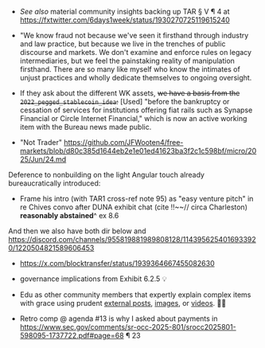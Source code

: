 - _See also_ material community insights backing up TAR § V ¶ 4 at https://fxtwitter.com/6days1week/status/1930270725119615240

- "We know fraud not because we've seen it firsthand through industry and law practice, but because we live in the trenches of public discourse and markets. We don't examine and enforce rules on legacy intermediaries, but we feel the painstaking reality of manipulation firsthand. There are so many like myself who know the intimates of unjust practices and wholly dedicate themselves to ongoing oversight.

- If they ask about the different WK assets, ~~we have a basis from the `2022_pegged_stablecoin_idea`:~~ [Used] "before the bankruptcy or cessation of services for institutions offering fiat rails such as Synapse Financial or Circle Internet Financial," which is now an active working item with the Bureau news made public.

- "Not Trader" https://github.com/JFWooten4/free-markets/blob/d80c385d1644eb2e1e01ed41623ba3f2c1c598bf/micro/2025/Jun/24.md

Deference to nonbuilding on the light Angular touch already bureaucratically introduced:  

- Frame his intro (with TAR1 cross-ref note 95) as "easy venture pitch" in re Chives convo after DUNA exhibit chat (cite !!~~// circa Charleston) **reasonably abstained**^ ex 8.6  

And then we also have both dir below and https://discord.com/channels/955819881989808128/1143956254016933920/1220504821589606453

- https://x.com/blocktransfer/status/1939364667455082630 

- governance implications from Exhibit 6.2.5 💡

- Edu as other community members that expertly explain complex items with grace using prudent [external posts](https://stellar.expert/blog/dilemma-stellar-contracts-state-expiration+partial-history-retention), [images](https://medium.com/stellar-community/daos-donts-1-the-dao-28a543eeb711), or [videos](https://www.youtube.com/playlist?list=PLWUFvhKuc_5u1sQsz-FAmRgFf9HEhyqj-). 🙌🏽

- Retro comp @ agenda #13 is why I asked about payments in https://www.sec.gov/comments/sr-occ-2025-801/srocc2025801-598095-1737722.pdf#page=68 ¶ 23

